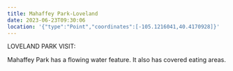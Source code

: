 ```yaml
---
title: Mahaffey Park-Loveland
date: 2023-06-23T09:30:06
location: '{"type":"Point","coordinates":[-105.1216041,40.4170928]}'
---
```

L﻿OVELAND PARK VISIT:

M﻿ahaffey Park has a flowing water feature. It also has covered eating areas.